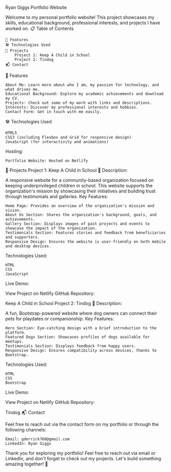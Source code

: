 Ryan Giggs Portfolio Website

Welcome to my personal portfolio website! This project showcases my skills, educational background, professional interests, and projects I have worked on.
📋 Table of Contents

    🌟 Features
    🛠️ Technologies Used
    🚀 Projects
        Project 1: Keep A Child in School
        Project 2: Tindog
    📬 Contact

🌟 Features

    About Me: Learn more about who I am, my passion for technology, and what drives me.
    Educational Background: Explore my academic achievements and download my CV.
    Projects: Check out some of my work with links and descriptions.
    Interests: Discover my professional interests and hobbies.
    Contact Form: Get in touch with me easily.

🛠️ Technologies Used

    HTML5
    CSS3 (including Flexbox and Grid for responsive design)
    JavaScript (for interactivity and animations)

Hosting:

    Portfolio Website: Hosted on Netlify

🚀 Projects
Project 1: Keep A Child in School 🚀
Description:

A responsive website for a community-based organization focused on keeping underprivileged children in school. This website supports the organization's mission by showcasing their initiatives and building trust through testimonials and galleries.
Key Features:

    Home Page: Provides an overview of the organization's mission and vision.
    About Us Section: Shares the organization's background, goals, and achievements.
    Gallery Section: Displays images of past projects and events to showcase the impact of the organization.
    Testimonials Section: Features stories and feedback from beneficiaries and supporters.
    Responsive Design: Ensures the website is user-friendly on both mobile and desktop devices.

Technologies Used:

    HTML
    CSS
    JavaScript

Live Demo:

View Project on Netlify
GitHub Repository:

Keep A Child in School
Project 2: Tindog 🌟
Description:

A fun, Bootstrap-powered website where dog owners can connect their pets for playdates or companionship.
Key Features:

    Hero Section: Eye-catching design with a brief introduction to the platform.
    Featured Dogs Section: Showcases profiles of dogs available for meetups.
    Testimonials Section: Displays feedback from happy users.
    Responsive Design: Ensures compatibility across devices, thanks to Bootstrap.

Technologies Used:

    HTML
    CSS
    Bootstrap

Live Demo:

View Project on Netlify
GitHub Repository:

Tindog
📬 Contact

Feel free to reach out via the contact form on my portfolio or through the following channels:

    Email: gderrick768@gmail.com
    LinkedIn: Ryan Giggs

Thank you for exploring my portfolio! Feel free to reach out via email or LinkedIn, and don't forget to check out my projects. Let's build something amazing together! 🚀
